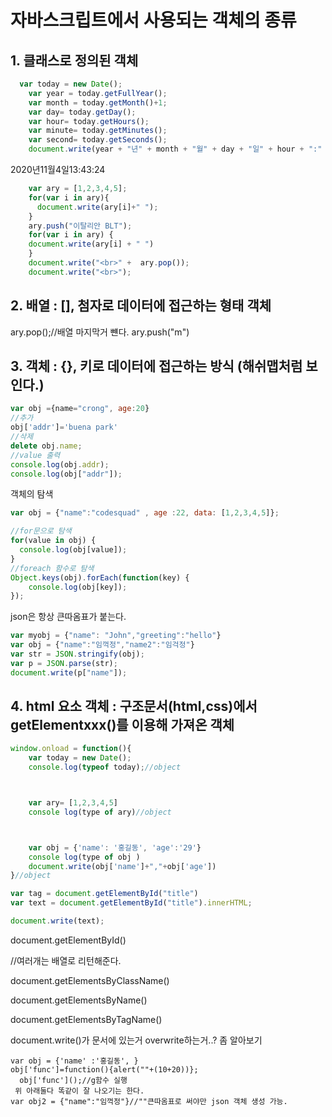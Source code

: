 # 자바스크립트에서 사용되는 객체의 종류

## 1. 클래스로 정의된 객체

```javascript
  var today = new Date();
    var year = today.getFullYear();
    var month = today.getMonth()+1;
    var day= today.getDay();
    var hour= today.getHours();
    var minute= today.getMinutes();
    var second= today.getSeconds();
    document.write(year + "년" + month + "월" + day + "일" + hour + ":" + minute + ":" + second);

```

2020년11월4일13:43:24

```javascript
    var ary = [1,2,3,4,5];
    for(var i in ary){
      document.write(ary[i]+" ");
    }
    ary.push("이탈리안 BLT"); 
    for(var i in ary) {
    document.write(ary[i] + " ")
    }
    document.write("<br>" +  ary.pop());
    document.write("<br>");
```



## 2. 배열 : [], 첨자로 데이터에 접근하는 형태 객체

ary.pop();//배열 마지막거 뺸다. ary.push("m")

## 3. 객체 : {}, 키로 데이터에 접근하는 방식 (해쉬맵처럼 보인다.)

```javascript
var obj ={name="crong", age:20}
//추가
obj['addr']='buena park'
//삭제
delete obj.name;
//value 출력
console.log(obj.addr);
console.log(obj["addr"]);
```

객체의 탐색

```javascript
var obj = {"name":"codesquad" , age :22, data: [1,2,3,4,5]};

//for문으로 탐색
for(value in obj) {
  console.log(obj[value]);
}
//foreach 함수로 탐색
Object.keys(obj).forEach(function(key) {
	console.log(obj[key]);
});
```

json은 항상 큰따옴표가 붙는다.

```javascript
var myobj = {"name": "John","greeting":"hello"}
var obj = {"name":"임꺽정","name2":"임걱정"}
var str = JSON.stringify(obj);
var p = JSON.parse(str);
document.write(p["name"]);
```

## 4. html 요소 객체 : 구조문서(html,css)에서 getElementxxx()를 이용해 가져온 객체

```javascript
window.onload = function(){
    var today = new Date();
    console.log(typeof today);//object



    var ary= [1,2,3,4,5]
    console log(type of ary)//object



    var obj = {'name': '홍길동', 'age':'29'}
    console log(type of obj )
    document.write(obj['name']+","+obj['age'])
}//object

var tag = document.getElementById("title")
var text = document.getElementById("title").innerHTML;

document.write(text);
```



document.getElementById()

//여러개는 배열로 리턴해준다.

document.getElementsByClassName()

document.getElementsByName()

document.getElementsByTagName()

document.write()가 문서에 있는거 overwrite하는거..? 좀 알아보기

    var obj = {'name' :'홍길동', }
    obj['func']=function(){alert(""+(10+20))};
      obj['func']();//g함수 실행
     위 아래둘다 똑같이 잘 나오기는 한다.
    var obj2 = {"name":"임꺽정"}//""큰따옴표로 써야만 json 객체 생성 가능. 



